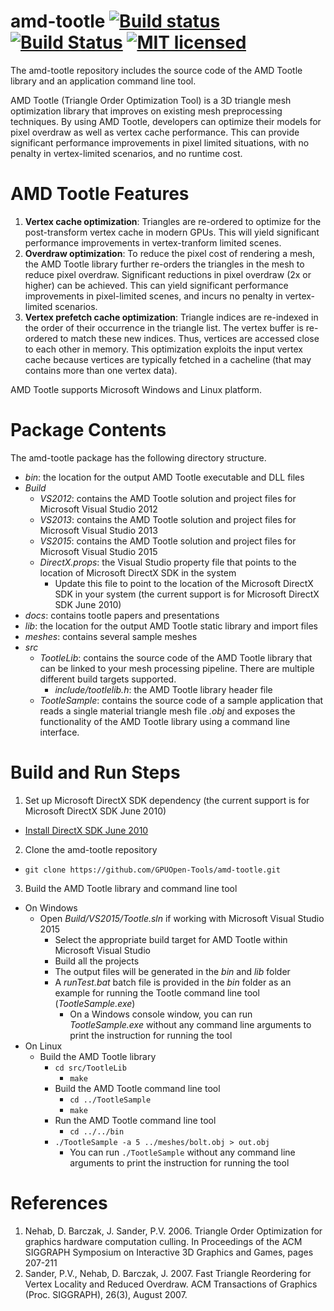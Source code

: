 # amd-tootle [![Build status](https://ci.appveyor.com/api/projects/status/t9kao41or7eqp1dg?svg=true)](https://ci.appveyor.com/project/bpurnomo/amd-tootle) [![Build Status](https://travis-ci.org/GPUOpen-Tools/amd-tootle.svg?branch=master)](https://travis-ci.org/GPUOpen-Tools/amd-tootle) [![MIT licensed](https://img.shields.io/badge/license-MIT-blue.svg)](LICENSE)
The amd-tootle repository includes the source code of the AMD Tootle library and an application command line tool.  

AMD Tootle (Triangle Order Optimization Tool) is a 3D triangle mesh optimization library that improves on existing mesh preprocessing techniques. By using AMD Tootle, developers can optimize their models for pixel overdraw as well as vertex cache performance. This can provide significant performance improvements in pixel limited situations, with no penalty in vertex-limited scenarios, and no runtime cost.

# AMD Tootle Features
1. **Vertex cache optimization**: Triangles are re-ordered to optimize for the post-transform vertex cache in modern GPUs. This will yield significant performance improvements in vertex-tranform limited scenes.
2. **Overdraw optimization**: To reduce the pixel cost of rendering a mesh, the AMD Tootle library further re-orders the triangles in the mesh to reduce pixel overdraw. Significant reductions in pixel overdraw (2x or higher) can be achieved. This can yield significant performance improvements in pixel-limited scenes, and incurs no penalty in vertex-limited scenarios.
3. **Vertex prefetch cache optimization**: Triangle indices are re-indexed in the order of their occurrence in the triangle list. The vertex buffer is re-ordered to match these new indices. Thus, vertices are accessed close to each other in memory. This optimization exploits the input vertex cache because vertices are typically fetched in a cacheline (that may contains more than one vertex data).

AMD Tootle supports Microsoft Windows and Linux platform.

# Package Contents
The amd-tootle package has the following directory structure.
- *bin*: the location for the output AMD Tootle executable and DLL files
- *Build*
  - *VS2012*: contains the AMD Tootle solution and project files for Microsoft Visual Studio 2012
  - *VS2013*: contains the AMD Tootle solution and project files for Microsoft Visual Studio 2013
  - *VS2015*: contains the AMD Tootle solution and project files for Microsoft Visual Studio 2015
  - *DirectX.props*: the Visual Studio property file that points to the location of Microsoft DirectX SDK in the system
    * Update this file to point to the location of the Microsoft DirectX SDK in your system (the current support is for Microsoft DirectX SDK June 2010)
- *docs*: contains tootle papers and presentations
- *lib*: the location for the output AMD Tootle static library and import files
- *meshes*: contains several sample meshes
- *src*
  - *TootleLib*: contains the source code of the AMD Tootle library that can be linked to your mesh processing pipeline. There are multiple different build targets supported.
    - *include/tootlelib.h*: the AMD Tootle library header file
  - *TootleSample*: contains the source code of a sample application that reads a single material triangle mesh file *.obj* and exposes the functionality of the AMD Tootle library using a command line interface.

# Build and Run Steps
1. Set up Microsoft DirectX SDK dependency (the current support is for Microsoft DirectX SDK June 2010)
  * [Install DirectX SDK June 2010](https://www.microsoft.com/en-us/download/details.aspx?id=6812)
2. Clone the amd-tootle repository
  * `git clone https://github.com/GPUOpen-Tools/amd-tootle.git`
3. Build the AMD Tootle library and command line tool
  * On Windows
    * Open *Build/VS2015/Tootle.sln* if working with Microsoft Visual Studio 2015
	  * Select the appropriate build target for AMD Tootle within Microsoft Visual Studio
	  * Build all the projects
	  * The output files will be generated in the *bin* and *lib* folder
	  * A *runTest.bat* batch file is provided in the *bin* folder as an example for running the Tootle command line tool (*TootleSample.exe*)
	    * On a Windows console window, you can run *TootleSample.exe* without any command line arguments to print the instruction for running the tool
  * On Linux
    * Build the AMD Tootle library
      * `cd src/TootleLib`
	    * `make`
	  * Build the AMD Tootle command line tool
	    * `cd ../TootleSample`
	    * `make`
	  * Run the AMD Tootle command line tool
	    * `cd ../../bin`
	  * `./TootleSample -a 5 ../meshes/bolt.obj > out.obj`
	    * You can run `./TootleSample` without any command line arguments to print the instruction for running the tool

# References
1. Nehab, D. Barczak, J. Sander, P.V. 2006. Triangle Order Optimization for graphics hardware computation culling. In Proceedings of the ACM SIGGRAPH Symposium on Interactive 3D Graphics and Games, pages 207-211
2. Sander, P.V., Nehab, D. Barczak, J. 2007. Fast Triangle Reordering for Vertex Locality and Reduced Overdraw. ACM Transactions of Graphics (Proc. SIGGRAPH), 26(3), August 2007.
